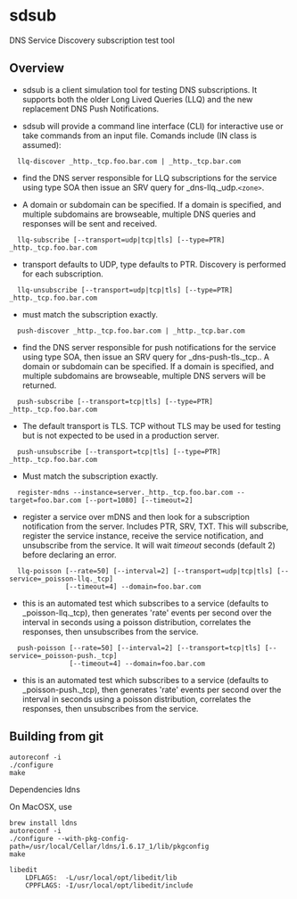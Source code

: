 # sdsub
DNS Service Discovery subscription test tool

## Overview

* sdsub is a client simulation tool for testing DNS subscriptions. It supports both the older Long Lived Queries (LLQ) and the new replacement DNS Push Notifications.

* sdsub will provide a command line interface (CLI) for interactive use or take commands from an input file. Comands include (IN class is assumed):

```
  llq-discover _http._tcp.foo.bar.com | _http._tcp.bar.com
```

* find the DNS server responsible for LLQ subscriptions for the service using type SOA then issue an SRV query for _dns-llq._udp.`<zone>`.

* A domain or subdomain can be specified. If a domain is specified, and multiple subdomains are browseable, multiple DNS queries and responses will be sent and received.
     
```
  llq-subscribe [--transport=udp|tcp|tls] [--type=PTR] _http._tcp.foo.bar.com
```

* transport defaults to UDP, type defaults to PTR. Discovery is performed for each subscription.

```
  llq-unsubscribe [--transport=udp|tcp|tls] [--type=PTR] _http._tcp.foo.bar.com
```

* must match the subscription exactly.

```
  push-discover _http._tcp.foo.bar.com | _http._tcp.bar.com
```

* find the DNS server responsible for push notifications for the service using type SOA, then issue an SRV query for _dns-push-tls._tcp.<zone>.
     A domain or subdomain can be specified. If a domain is specified, and multiple subdomains are browseable, multiple DNS servers will be returned.

```
  push-subscribe [--transport=tcp|tls] [--type=PTR] _http._tcp.foo.bar.com
```

* The default transport is TLS. TCP without TLS may be used for testing but is not expected to be used in a production server.

```
  push-unsubscribe [--transport=tcp|tls] [--type=PTR] _http._tcp.foo.bar.com
```

* Must match the subscription exactly.

```
  register-mdns --instance=server._http._tcp.foo.bar.com --target=foo.bar.com [--port=1080] [--timeout=2]
```
  
* register a service over mDNS and then look for a subscription notification from the server. Includes PTR, SRV, TXT.
    This will subscribe, register the service instance, receive the service notification, and unsubscribe from the service.
    It will wait _timeout_ seconds (default 2) before declaring an error. 

```
  llq-poisson [--rate=50] [--interval=2] [--transport=udp|tcp|tls] [--service=_poisson-llq._tcp] 
              [--timeout=4] --domain=foo.bar.com
```

* this is an automated test which subscribes to a service (defaults to _poisson-llq._tcp), then generates 'rate' events per second over the interval in seconds using a poisson distribution, correlates the responses, then unsubscribes from the service.

```
  push-poisson [--rate=50] [--interval=2] [--transport=tcp|tls] [--service=_poisson-push._tcp]
               [--timeout=4] --domain=foo.bar.com
```

* this is an automated test which subscribes to a service (defaults to _poisson-push._tcp), then generates 'rate' events per second over the interval in seconds using a poisson distribution, correlates the responses, then unsubscribes from the service.

## Building from git
```
autoreconf -i
./configure
make
```
Dependencies
ldns

On MacOSX, use
```
brew install ldns
autoreconf -i
./configure --with-pkg-config-path=/usr/local/Cellar/ldns/1.6.17_1/lib/pkgconfig
make

libedit
    LDFLAGS:  -L/usr/local/opt/libedit/lib
    CPPFLAGS: -I/usr/local/opt/libedit/include

```
